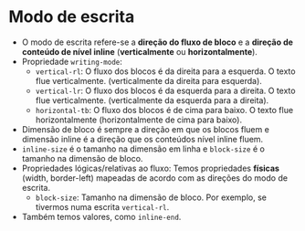 # Modo de escrita

- O modo de escrita refere-se a **direção do fluxo de bloco** e a **direção de conteúdo de nível inline** (**verticalmente** ou **horizontalmente**).
- Propriedade `writing-mode`:
  - `vertical-rl`: O fluxo dos blocos é da direita para a esquerda. O texto flue verticalmente. (verticalmente da direita para esquerda).
  - `vertical-lr`: O fluxo dos blocos é da esquerda para a direita. O texto flue verticalmente. (verticalmente da esquerda para a direita).
  - `horizontal-tb`: O fluxo dos blocos é de cima para baixo. O texto flue horizontalmente (horizontalmente de cima para baixo).
- Dimensão de bloco é sempre a direção em que os blocos fluem e dimensão inline é a direção que os conteúdos nível inline fluem.
- `inline-size` é o tamanho na dimensão em linha e `block-size` é o tamanho na dimensão de bloco.
- Propriedades lógicas/relativas ao fluxo: Temos propriedades **físicas** (width, border-left) mapeadas de acordo com as direções do modo de escrita.
  - `block-size`: Tamanho na dimensão de bloco. Por exemplo, se tivermos numa escrita `vertical-rl`.
- Também temos valores, como `inline-end`.
